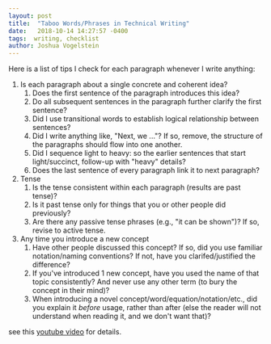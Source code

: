```yaml
---
layout: post
title:  "Taboo Words/Phrases in Technical Writing"
date:   2018-10-14 14:27:57 -0400
tags:  writing, checklist
author: Joshua Vogelstein
---
```


Here is a list of tips I check for each paragraph whenever I write anything:


1. Is each paragraph about a single concrete and coherent idea?  
    1. Does the first sentence of the paragraph introduces this idea?  
    2. Do all subsequent sentences in the paragraph further clarify the first sentence?
    3. Did I use transitional words to establish logical relationship between sentences?
    4. Did I  write anything like,  "Next, we ..."?  If so, remove, the structure of the paragraphs should flow into one another.
    5. Did I sequence light to heavy: so the earlier sentences that start light/succinct, follow-up with "heavy" details?
    6. Does the last sentence of every paragraph link it to next paragraph?
2. Tense
    1. Is the tense consistent within each paragraph (results are past tense)?
    2. Is it past tense only for things that you or other people did previously?
    3. Are there any passive tense phrases (e.g., "it can be shown")? If so, revise to active tense.
3. Any time you introduce a new concept
    1.  Have other people discussed this concept? If so, did you use familiar   notation/naming conventions? If not, have you clarifed/justified the difference?
    2.  If you've introduced 1 new concept, have you used the name of that topic consistently? And never use any other term (to bury the concept in their mind)?
    3.  When introducing a novel concept/word/equation/notation/etc., did you explain it *before* usage, rather than after (else the reader will not understand when reading it, and we don't want that)?
  
  

see this [youtube video](https://www.youtube.com/watch?v=rZxaSMzstB8) for details.